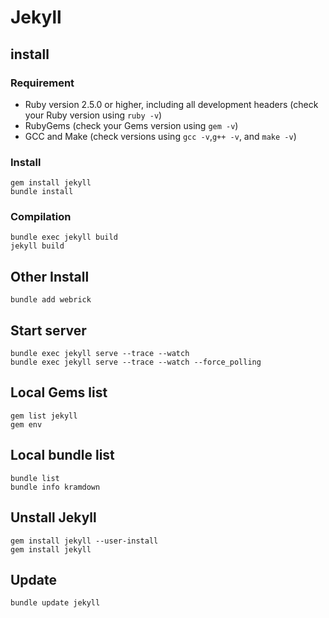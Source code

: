 # Jekyll

## install
    
### Requirement
- Ruby version 2.5.0 or higher, including all development headers (check your Ruby version using `ruby -v`)
- RubyGems (check your Gems version using `gem -v`)
- GCC and Make (check versions using `gcc -v`,`g++ -v`, and `make -v`)

### Install
    
    gem install jekyll
    bundle install
   
    
### Compilation
    bundle exec jekyll build
    jekyll build

## Other Install
    bundle add webrick

## Start server
    bundle exec jekyll serve --trace --watch
    bundle exec jekyll serve --trace --watch --force_polling
    
## Local Gems list
    gem list jekyll
    gem env

## Local bundle list 
    bundle list
    bundle info kramdown

## Unstall Jekyll
    gem install jekyll --user-install
    gem install jekyll

## Update
    bundle update jekyll
